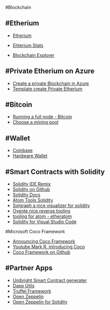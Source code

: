 #Blockchain

#Etherium
---
- [Etherium](https://www.ethereum.org/)
- [Ehterium Stats](https://ethstats.net/)

- [Blockchain Explorer](https://etherscan.io/)

#Private Etherium on Azure
---
- [Create a private Blockchain in Azure](https://koukia.ca/create-a-private-ethereum-consorium-blockchain-in-azure-3667185276b5)
- [Template create Private Etherium](https://github.com/Azure/azure-quickstart-templates/tree/master/go-ethereum-on-ubuntu)

#Bitcoin
---

- [Running a full node - Bitcoin](https://bitcoin.org/en/full-node)
- [Choose a mining pool](https://www.cryptocompare.com/mining/guides/choose-a-bitcoin-mining-pool-and-how-to-connect/)

#Wallet
---
- [Coinbase](https://www.coinbase.com/)
- [Hardware Wallet](https://www.ledgerwallet.com/products/ledger-nano-s?gclid=CjwKCAiAxJPVBRB4EiwAsCA4abguWO8SOX-6t7AwKGruWyZbxxJiIdRTLIxXFHumczHsAk78sHobuxoC4SIQAvD_BwE)

#Smart Contracts with Solidity
---
- [Solidity IDE Remix](https://remix.ethereum.org/#optimize=false&version=soljson-v0.4.21+commit.dfe3193c.js)
- [Solidity on Github](https://github.com/ethereum/solidity)
- [Solidity Docs](https://solidity.readthedocs.io/en/v0.4.20/)
- [Atom Tools Solidity]()
- [Solgraph a nice visualizer for solidity](https://github.com/raineorshine/solgraph)
- [Oyente nice reverse tooling](https://github.com/melonproject/oyente)
- [tooling for atom - etheratom](https://atom.io/packages/etheratom)
- [Solidity for Visual Studio Code](https://github.com/juanfranblanco/vscode-solidity)

#Microsoft Coco Framework
- [Announcing Coco Framework](https://azure.microsoft.com/en-us/blog/announcing-microsoft-s-coco-framework-for-enterprise-blockchain-networks/)
- [Youtube Mark R. introducing Coco](https://www.youtube.com/watch?time_continue=1&v=8s6JMmGJ-dY)
- [Coco Framework on Github](https://github.com/Azure/coco-framework)

#Partner Apps
---
- [Unibright Smart Contract generater](https://unibright.io/)
- [Dapp Utils](https://dapphub.com/)
- [Truffel Framework](http://truffleframework.com/)
- [Open Zeppelin](https://github.com/OpenZeppelin)
- [Open Zeppelin for Solidity](https://github.com/OpenZeppelin/zeppelin-solidity)